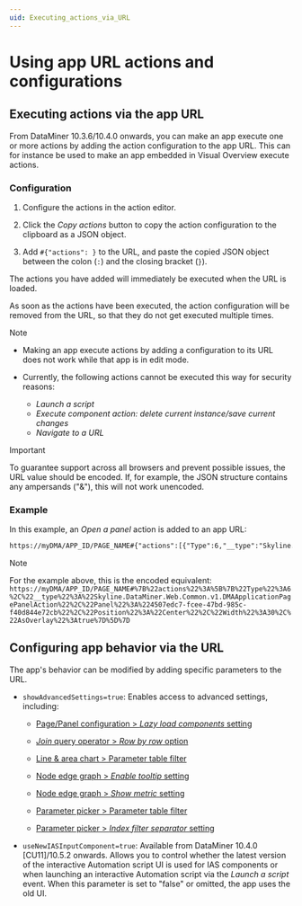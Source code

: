 ```yaml
---
uid: Executing_actions_via_URL
---
```


# Using app URL actions and configurations

## Executing actions via the app URL

From DataMiner 10.3.6/10.4.0 onwards<!-- RN 35979 -->, you can make an app execute one or more actions by adding the action configuration to the app URL. This can for instance be used to make an app embedded in Visual Overview execute actions.

### Configuration

1. Configure the actions in the action editor.

1. Click the *Copy actions* button to copy the action configuration to the clipboard as a JSON object.

1. Add `#{"actions": }` to the URL, and paste the copied JSON object between the colon (`:`) and the closing bracket (`}`).

The actions you have added will immediately be executed when the URL is loaded.

As soon as the actions have been executed, the action configuration will be removed from the URL, so that they do not get executed multiple times.

> [!NOTE]
>
> - Making an app execute actions by adding a configuration to its URL does not work while that app is in edit mode.
> - Currently, the following actions cannot be executed this way for security reasons:
>
>   - *Launch a script*
>   - *Execute component action: delete current instance/save current changes*
>   - *Navigate to a URL*

> [!IMPORTANT]
> To guarantee support across all browsers and prevent possible issues, the URL value should be encoded. If, for example, the JSON structure contains any ampersands ("&"), this will not work unencoded.

### Example

In this example, an *Open a panel* action is added to an app URL:

```txt
https://myDMA/APP_ID/PAGE_NAME#{"actions":[{"Type":6,"__type":"Skyline.DataMiner.Web.Common.v1.DMAApplicationPagePanelAction","Panel":"4507edc7-fcee-47bd-985c-f40d844e72cb","Position":"Center","Width":30,"AsOverlay":true}]}
```

> [!NOTE]
> For the example above, this is the encoded equivalent: `https://myDMA/APP_ID/PAGE_NAME#%7B%22actions%22%3A%5B%7B%22Type%22%3A6%2C%22__type%22%3A%22Skyline.DataMiner.Web.Common.v1.DMAApplicationPagePanelAction%22%2C%22Panel%22%3A%224507edc7-fcee-47bd-985c-f40d844e72cb%22%2C%22Position%22%3A%22Center%22%2C%22Width%22%3A30%2C%22AsOverlay%22%3Atrue%7D%5D%7D`

## Configuring app behavior via the URL

The app's behavior can be modified by adding specific parameters to the URL.

- `showAdvancedSettings=true`: Enables access to advanced settings, including:

  - [Page/Panel configuration > *Lazy load components* setting](xref:Changing_low-code_app_settings)

  - [*Join* query operator > *Row by row* option](xref:GQI_Join)

  - [Line & area chart > Parameter table filter](xref:LineAndAreaChart#configuring-the-component)

  - [Node edge graph > *Enable tooltip* setting](xref:DashboardNodeEdgeGraph#basic-component-configuration)

  - [Node edge graph > *Show metric* setting](xref:DashboardNodeEdgeGraph#basic-component-configuration)

  - [Parameter picker > Parameter table filter](xref:DashboardParameterPicker#configuring-the-component)

  - [Parameter picker > *Index filter separator* setting](xref:DashboardParameterPicker#configuring-the-component)

- `useNewIASInputComponent=true`: Available from DataMiner 10.4.0 [CU11]/10.5.2 onwards<!--RN 41495-->. Allows you to control whether the latest version of the interactive Automation script UI is used for IAS components or when launching an interactive Automation script via the *Launch a script* event. When this parameter is set to "false" or omitted, the app uses the old UI.
